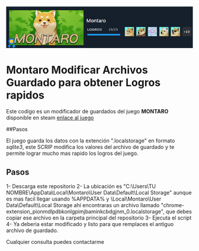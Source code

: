 ![imagen](imagen.jpg)


# Montaro Modificar Archivos Guardado para obtener Logros rapidos
Este codigo es un modificador de guardados del juego **MONTARO** disponible en steam [enlace al juego](https://store.steampowered.com/app/495890/Montaro/)

##Pasos

El juego guarda los datos con la extención ".localstorage" en formato *sqlite3*, este SCRIP modifica los valores del archivo de guardado y te permite lograr mucho mas rapido los logros del juego.

## Pasos
1- Descarga este repositorio
2- La ubicación es "C:\Users\TU NOMBRE\AppData\Local\Montaro\User Data\Default\Local Storage" aunque es mas facil llegar usando %APPDATA% y \Local\Montaro\User Data\Default\Local Storage
ahí encontraras un archivo llamado "chrome-extension_pionmdlpdbkonlgpimjbaminkcbdgjnm_0.localstorage", que debes copiar ese archivo en la carpeta principal del repositorio
3- Ejecuta el script
4- Ya deberia estar modificado y listo para que remplaces el antiguo archivo de guardado.

Cualquier consulta puedes contactarme
